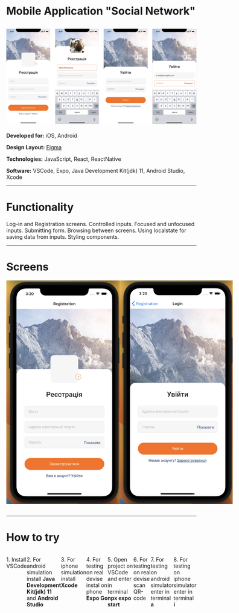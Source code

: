 # Mobile Application "Social Network"

## ![preview](./forreadme/top-screens.png)

<div align="left">
<p><b>Developed for:</b> iOS, Android</p>
<p><b>Design Layout:</b> <a href="https://www.figma.com/file/YqWLNarVE4x1zkXa6PYJfi/Homework-(Copy)-(Copy)?type=design&node-id=3-26">Figma</a></p>
<p><b>Technologies:</b> JavaScript, React, ReactNative</p>
<p><b>Software:</b> VSCode, Expo, Java Development Kit(jdk) 11, Android Studio, Xcode</p>
</div>

---

# Functionality

<div align="left">
<p>Log-in and Registration screens. Controlled inputs. Focused and unfocused inputs. Submitting form. Browsing between screens. Using localstate for saving data from inputs. Styling components.</p>
</div>

---

# Screens

<div style="display: flex;" align="center">
<img align="left" src="./forreadme/1.png"  width="300" />
<img align="left" src="./forreadme/2.png"  width="300" />
</div>
<br>

---

# How to try

<div style="display: flex;" align="left">
<p>1. Install VSCode</p>
<p>2. For android simulation install <b>Java Development Kit(jdk) 11</b> and <b>Android Studio</b></p>
<p>3. For iphone simulation install <b>Xcode</b></p>
<p>4. For testing on real devise instal on phone <b>Expo Go</b></p>
<p>5. Open project on VSCode and enter in terminal <b>npx expo start</b></p>
<p>6. For testing on real devise scan QR-code</p>
<p>7. For testing on android simulator enter in terminal <b>a</b></p>
<p>8. For testing on iphone simulator enter in terminal <b>i</b></p>
</div>
